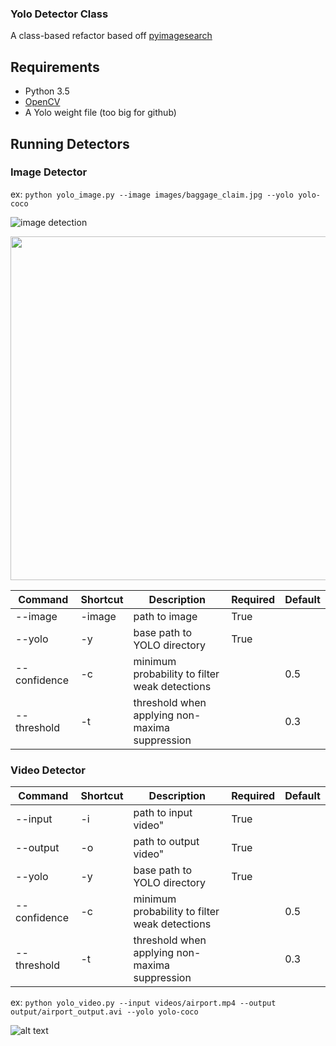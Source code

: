 ### Yolo Detector Class 

A class-based refactor based off [pyimagesearch](https://www.pyimagesearch.com/2018/11/12/yolo-object-detection-with-opencv/)


## Requirements

* Python 3.5  
* [OpenCV](https://www.pyimagesearch.com/2018/08/15/how-to-install-opencv-4-on-ubuntu/)
* A Yolo weight file (too big for github)

## Running Detectors

### Image Detector

ex: `python yolo_image.py --image images/baggage_claim.jpg --yolo yolo-coco`  

![image detection](https://i.imgur.com/JBIAP8O.png)

<img src="https://i.imgur.com/JBIAP8O.png" width="550">

| Command      | Shortcut | Description                                    | Required | Default |
|--------------|----------|------------------------------------------------|----------|---------|
| --image      | -image   | path to image                                  | True     |         |
| --yolo       | -y       | base path to YOLO directory                    | True     |         |
| --confidence | -c       | minimum probability to filter weak detections  |          | 0.5     |
| --threshold  | -t       | threshold when applying non-maxima suppression |          | 0.3     |
 

### Video Detector

| Command      | Shortcut | Description                                    | Required | Default |
|--------------|----------|------------------------------------------------|----------|---------|
| --input      | -i       | path to input video"                           | True     |         |
| --output     | -o       | path to output video"                          | True     |         |
| --yolo       | -y       | base path to YOLO directory                    | True     |         |
| --confidence | -c       | minimum probability to filter weak detections  |          | 0.5     |
| --threshold  | -t       | threshold when applying non-maxima suppression |          | 0.3     |

ex: `python yolo_video.py --input videos/airport.mp4 --output output/airport_output.avi --yolo yolo-coco`    

![alt text](https://media.giphy.com/media/TfFjAGTUfAnKZBCIgL/giphy.gif "video detection")

